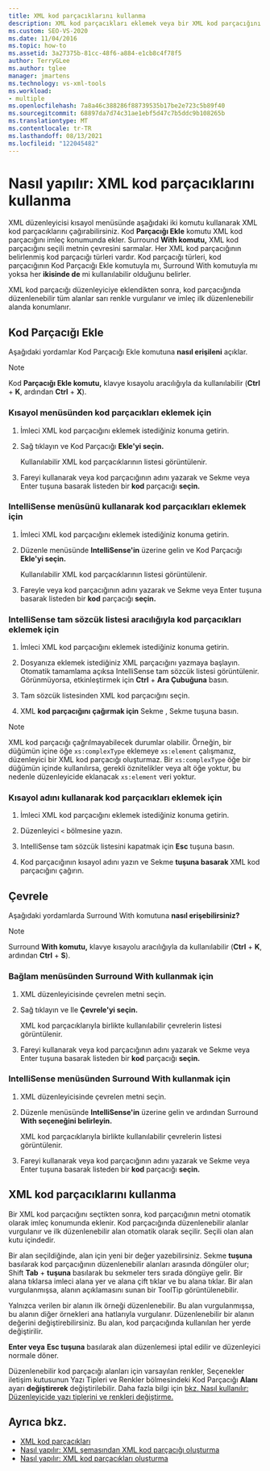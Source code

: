 ```yaml
---
title: XML kod parçacıklarını kullanma
description: XML kod parçacıkları eklemek veya bir XML kod parçacığını seçili metnin etrafına sarmak için XML düzenleyicisinde komutları kullanmayı öğrenin.
ms.custom: SEO-VS-2020
ms.date: 11/04/2016
ms.topic: how-to
ms.assetid: 3a27375b-81cc-48f6-a884-e1cb8c4f78f5
author: TerryGLee
ms.author: tglee
manager: jmartens
ms.technology: vs-xml-tools
ms.workload:
- multiple
ms.openlocfilehash: 7a8a46c388286f88739535b17be2e723c5b89f40
ms.sourcegitcommit: 68897da7d74c31ae1ebf5d47c7b5ddc9b108265b
ms.translationtype: MT
ms.contentlocale: tr-TR
ms.lasthandoff: 08/13/2021
ms.locfileid: "122045482"
---
```

# <a name="how-to-use-xml-snippets"></a>Nasıl yapılır: XML kod parçacıklarını kullanma

XML düzenleyicisi kısayol menüsünde aşağıdaki iki komutu kullanarak XML kod parçacıklarını çağırabilirsiniz. Kod **Parçacığı Ekle** komutu XML kod parçacığını imleç konumunda ekler. Surround **With komutu,** XML kod parçacığını seçili metnin çevresini sarmalar. Her XML kod parçacığının belirlenmiş kod parçacığı türleri vardır. Kod parçacığı türleri, kod parçacığının  Kod Parçacığı Ekle komutuyla mı, Surround With komutuyla mı yoksa her **ikisinde de** mi kullanılabilir olduğunu belirler.

XML kod parçacığı düzenleyiciye eklendikten sonra, kod parçacığında düzenlenebilir tüm alanlar sarı renkle vurgulanır ve imleç ilk düzenlenebilir alanda konumlanır.

## <a name="insert-snippet"></a>Kod Parçacığı Ekle

Aşağıdaki yordamlar Kod Parçacığı Ekle komutuna **nasıl erişileni** açıklar.

> [!NOTE]
> Kod **Parçacığı Ekle komutu,** klavye kısayolu aracılığıyla da kullanılabilir (**Ctrl** + **K**, ardından **Ctrl** + **X**).

### <a name="to-insert-snippets-from-the-shortcut-menu"></a>Kısayol menüsünden kod parçacıkları eklemek için

1. İmleci XML kod parçacığını eklemek istediğiniz konuma getirin.

2. Sağ tıklayın ve Kod Parçacığı **Ekle'yi seçin.**

   Kullanılabilir XML kod parçacıklarının listesi görüntülenir.

3. Fareyi kullanarak veya kod parçacığının adını yazarak ve Sekme veya Enter tuşuna basarak listeden bir **kod** parçacığı **seçin.**

### <a name="to-insert-snippets-using-the-intellisense-menu"></a>IntelliSense menüsünü kullanarak kod parçacıkları eklemek için

1. İmleci XML kod parçacığını eklemek istediğiniz konuma getirin.

2. Düzenle menüsünde **IntelliSense'in** üzerine gelin ve Kod Parçacığı **Ekle'yi seçin.** 

   Kullanılabilir XML kod parçacıklarının listesi görüntülenir.

3. Fareyle veya kod parçacığının adını yazarak ve Sekme veya Enter tuşuna basarak listeden bir **kod** parçacığı **seçin.**

### <a name="to-insert-snippets-through-the-intellisense-complete-word-list"></a>IntelliSense tam sözcük listesi aracılığıyla kod parçacıkları eklemek için

1. İmleci XML kod parçacığını eklemek istediğiniz konuma getirin.

2. Dosyanıza eklemek istediğiniz XML parçacığını yazmaya başlayın. Otomatik tamamlama açıksa IntelliSense tam sözcük listesi görüntülenir. Görünmüyorsa, etkinleştirmek için **Ctrl** + **Ara Çubuğuna** basın.

3. Tam sözcük listesinden XML kod parçacığını seçin.

4. XML **kod parçacığını** **çağırmak için** Sekme , Sekme tuşuna basın.

> [!NOTE]
> XML kod parçacığı çağrılmayabilecek durumlar olabilir. Örneğin, bir düğümün içine öğe `xs:complexType` eklemeye `xs:element` çalışmanız, düzenleyici bir XML kod parçacığı oluşturmaz. Bir `xs:complexType` öğe bir düğümün içinde kullanılırsa, gerekli öznitelikler veya alt öğe yoktur, bu nedenle düzenleyicide eklanacak `xs:element` veri yoktur.

### <a name="to-insert-snippets-using-the-shortcut-name"></a>Kısayol adını kullanarak kod parçacıkları eklemek için

1. İmleci XML kod parçacığını eklemek istediğiniz konuma getirin.

2. Düzenleyici `<` bölmesine yazın.

3. IntelliSense tam sözcük listesini kapatmak için **Esc** tuşuna basın.

4. Kod parçacığının kısayol adını yazın ve Sekme **tuşuna basarak** XML kod parçacığını çağırın.

## <a name="surround-with"></a>Çevrele

Aşağıdaki yordamlarda Surround With komutuna **nasıl erişebilirsiniz?**

> [!NOTE]
> Surround **With komutu,** klavye kısayolu aracılığıyla da kullanılabilir (**Ctrl** + **K**, ardından **Ctrl** + **S**).

### <a name="to-use-surround-with-from-the-context-menu"></a>Bağlam menüsünden Surround With kullanmak için

1. XML düzenleyicisinde çevrelen metni seçin.

2. Sağ tıklayın ve Ile **Çevrele'yi seçin.**

   XML kod parçacıklarıyla birlikte kullanılabilir çevrelerin listesi görüntülenir.

3. Fareyi kullanarak veya kod parçacığının adını yazarak ve Sekme veya Enter tuşuna basarak listeden bir **kod** parçacığı **seçin.**

### <a name="to-use-surround-with-from-the-intellisense-menu"></a>IntelliSense menüsünden Surround With kullanmak için

1. XML düzenleyicisinde çevrelen metni seçin.

2. Düzenle menüsünde **IntelliSense'in** üzerine gelin ve ardından Surround **With seçeneğini belirleyin.** 

   XML kod parçacıklarıyla birlikte kullanılabilir çevrelerin listesi görüntülenir.

3. Fareyi kullanarak veya kod parçacığının adını yazarak ve Sekme veya Enter tuşuna basarak listeden bir **kod** parçacığı **seçin.**

## <a name="use-xml-snippets"></a>XML kod parçacıklarını kullanma

Bir XML kod parçacığını seçtikten sonra, kod parçacığının metni otomatik olarak imleç konumunda eklenir. Kod parçacığında düzenlenebilir alanlar vurgulanır ve ilk düzenlenebilir alan otomatik olarak seçilir. Seçili olan alan kutu içindedir.

Bir alan seçildiğinde, alan için yeni bir değer yazebilirsiniz. Sekme **tuşuna** basılarak kod parçacığının düzenlenebilir alanları arasında döngüler olur; Shift **Tab** + **tuşuna** basılarak bu sekmeler ters sırada döngüye gelir. Bir alana tıklarsa imleci alana yer ve alana çift tıklar ve bu alana tıklar. Bir alan vurgulanmışsa, alanın açıklamasını sunan bir ToolTip görüntülenebilir.

Yalnızca verilen bir alanın ilk örneği düzenlenebilir. Bu alan vurgulanmışsa, bu alanın diğer örnekleri ana hatlarıyla vurgulanır. Düzenlenebilir bir alanın değerini değiştirebilirsiniz. Bu alan, kod parçacığında kullanılan her yerde değiştirilir.

**Enter veya** **Esc tuşuna** basılarak alan düzenlemesi iptal edilir ve düzenleyici normale döner.

Düzenlenebilir kod parçacığı alanları için varsayılan renkler, Seçenekler  iletişim kutusunun Yazı Tipleri ve Renkler bölmesindeki Kod Parçacığı **Alanı** ayarı **değiştirerek** değiştirilebilir. Daha fazla bilgi için [bkz. Nasıl kullanılır: Düzenleyicide yazı tiplerini ve renkleri değiştirme.](../ide/reference/how-to-change-fonts-and-colors-in-the-editor.md)

## <a name="see-also"></a>Ayrıca bkz.

- [XML kod parçacıkları](../xml-tools/xml-snippets.md)
- [Nasıl yapılır: XML şemasından XML kod parçacığı oluşturma](../xml-tools/how-to-generate-an-xml-snippet-from-an-xml-schema.md)
- [Nasıl yapılır: XML kod parçacıkları oluşturma](../xml-tools/how-to-create-xml-snippets.md)
